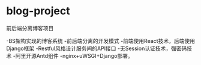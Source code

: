 # blog-project
前后端分离博客项目

-BS架构实现的博客系统
-前后端分离的开发模式
-前端使用React技术，后端使用Django框架
-Restful风格设计服务间的API接口
-无Session认证技术，强密码技术
-阿里开源Antd组件
-nginx+uWSGI+Django部署。
